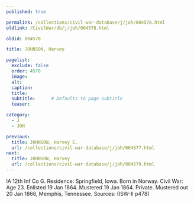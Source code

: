 ```yaml
---
published: true

permalink: /collections/civil-war-database/j/joh/004578.html
oldlink: /CivilWar/db/j/joh/004578.html

oldid: 004578

title: JOHNSON, Harvey

pagelist:
  exclude: false
  order: 4578
  image: 
  alt:
  caption:
  title:
  subtitle:      # Defaults to page subtitle
  teaser:

category: 
  - J 
  - JOH

previous:
  title: JOHNSON, Harvey E.
  url: /collections/civil-war-database/j/joh/004577.html  
next:
  title: JOHNSON, Harvey
  url: /collections/civil-war-database/j/joh/004579.html   
---
```

IA 12th Inf Co G. Residence: Springfield, Iowa. Born in Norway. Civil War: Age 23. Enlisted 19 Jan 1864. Mustered 19 Jan 1864. Private. Mustered out 20 Jan 1866, Memphis, Tennessee. Sources: (ISW-II p478)